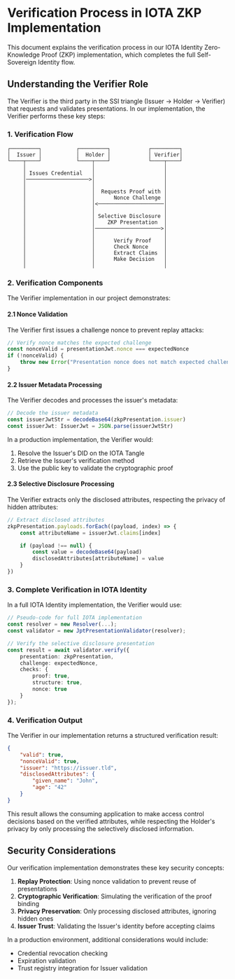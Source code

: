 # Verification Process in IOTA ZKP Implementation

This document explains the verification process in our IOTA Identity Zero-Knowledge Proof (ZKP) implementation, which completes the full Self-Sovereign Identity flow.

## Understanding the Verifier Role

The Verifier is the third party in the SSI triangle (Issuer → Holder → Verifier) that requests and validates presentations. In our implementation, the Verifier performs these key steps:

### 1. Verification Flow

```
┌─────────┐           ┌─────────┐            ┌─────────┐
│  Issuer │           │  Holder │            │ Verifier│
└────┬────┘           └────┬────┘            └────┬────┘
     │                     │                      │
     │ Issues Credential   │                      │
     │────────────────────>│                      │
     │                     │                      │
     │                     │  Requests Proof with │
     │                     │      Nonce Challenge │
     │                     │<─────────────────────│
     │                     │                      │
     │                     │ Selective Disclosure │
     │                     │    ZKP Presentation  │
     │                     │─────────────────────>│
     │                     │                      │
     │                     │      Verify Proof    │
     │                     │      Check Nonce     │
     │                     │      Extract Claims  │
     │                     │      Make Decision   │
     │                     │                      │
```

### 2. Verification Components

The Verifier implementation in our project demonstrates:

#### 2.1 Nonce Validation

The Verifier first issues a challenge nonce to prevent replay attacks:

```typescript
// Verify nonce matches the expected challenge
const nonceValid = presentationJwt.nonce === expectedNonce
if (!nonceValid) {
    throw new Error("Presentation nonce does not match expected challenge")
}
```

#### 2.2 Issuer Metadata Processing

The Verifier decodes and processes the issuer's metadata:

```typescript
// Decode the issuer metadata
const issuerJwtStr = decodeBase64(zkpPresentation.issuer)
const issuerJwt: IssuerJwt = JSON.parse(issuerJwtStr)
```

In a production implementation, the Verifier would:

1. Resolve the Issuer's DID on the IOTA Tangle
2. Retrieve the Issuer's verification method
3. Use the public key to validate the cryptographic proof

#### 2.3 Selective Disclosure Processing

The Verifier extracts only the disclosed attributes, respecting the privacy of hidden attributes:

```typescript
// Extract disclosed attributes
zkpPresentation.payloads.forEach((payload, index) => {
    const attributeName = issuerJwt.claims[index]

    if (payload !== null) {
        const value = decodeBase64(payload)
        disclosedAttributes[attributeName] = value
    }
})
```

### 3. Complete Verification in IOTA Identity

In a full IOTA Identity implementation, the Verifier would use:

```typescript
// Pseudo-code for full IOTA implementation
const resolver = new Resolver(...);
const validator = new JptPresentationValidator(resolver);

// Verify the selective disclosure presentation
const result = await validator.verify({
    presentation: zkpPresentation,
    challenge: expectedNonce,
    checks: {
        proof: true,
        structure: true,
        nonce: true
    }
});
```

### 4. Verification Output

The Verifier in our implementation returns a structured verification result:

```json
{
    "valid": true,
    "nonceValid": true,
    "issuer": "https://issuer.tld",
    "disclosedAttributes": {
        "given_name": "John",
        "age": "42"
    }
}
```

This result allows the consuming application to make access control decisions based on the verified attributes, while respecting the Holder's privacy by only processing the selectively disclosed information.

## Security Considerations

Our verification implementation demonstrates these key security concepts:

1. **Replay Protection**: Using nonce validation to prevent reuse of presentations
2. **Cryptographic Verification**: Simulating the verification of the proof binding
3. **Privacy Preservation**: Only processing disclosed attributes, ignoring hidden ones
4. **Issuer Trust**: Validating the Issuer's identity before accepting claims

In a production environment, additional considerations would include:

-   Credential revocation checking
-   Expiration validation
-   Trust registry integration for Issuer validation
